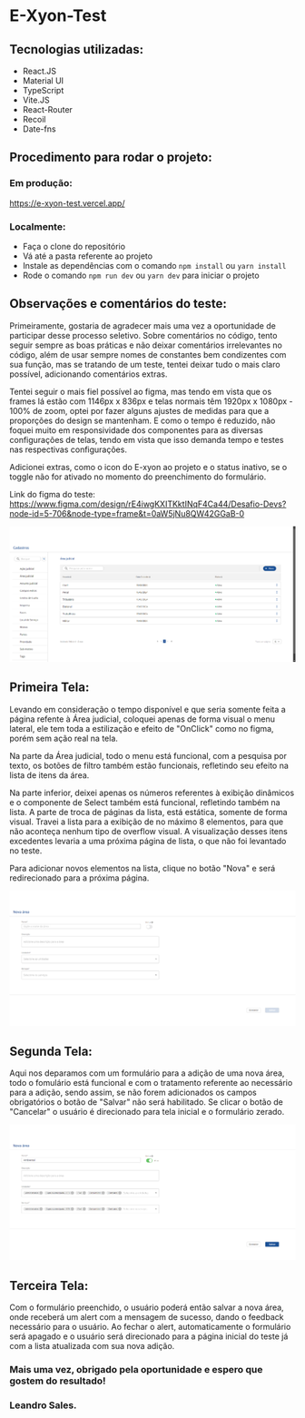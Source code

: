 # E-Xyon-Test
## Tecnologias utilizadas:
* React.JS
* Material UI
* TypeScript
* Vite.JS
* React-Router
* Recoil
* Date-fns

## Procedimento para rodar o projeto:
### Em produção:
https://e-xyon-test.vercel.app/
### Localmente:
* Faça o clone do repositório
* Vá até a pasta referente ao projeto
* Instale as dependências com o comando `npm install` ou `yarn install`
* Rode o comando `npm run dev` ou `yarn dev` para iniciar o projeto

## Observações e comentários do teste:
Primeiramente, gostaria de agradecer mais uma vez a oportunidade de participar desse processo seletivo.
Sobre comentários no código, tento seguir sempre as boas práticas e não deixar comentários irrelevantes no código, além de usar sempre nomes de constantes bem condizentes com sua função, mas se tratando de um teste, tentei deixar tudo o mais claro possível, adicionando comentários extras.

Tentei seguir o mais fiel possível ao figma, mas tendo em vista que os frames lá estão com 1146px x 836px e telas normais têm 1920px x 1080px - 100% de zoom, optei por fazer alguns ajustes de medidas para que a proporções do design se mantenham. E como o tempo é reduzido, não foquei muito em responsividade dos componentes para as diversas configurações de telas, tendo em vista que isso demanda tempo e testes nas respectivas configurações.

Adicionei extras, como o icon do E-xyon ao projeto e o status inativo, se o toggle não for ativado no momento do preenchimento do formulário.

Link do figma do teste: https://www.figma.com/design/rE4iwgKXITKktINqF4Ca44/Desafio-Devs?node-id=5-706&node-type=frame&t=0aW5jNu8QW42GGaB-0

![image](https://github.com/Leandro-Sales1/E-Xyon-Test/blob/main/public/Tela1.png)
## Primeira Tela:
Levando em consideração o tempo disponível e que seria somente feita a página refente à Área judicial, coloquei apenas de forma visual o menu lateral, ele tem toda a estilização e efeito de "OnClick" como no figma, porém sem ação real na tela.

Na parte da Área judicial, todo o menu está funcional, com a pesquisa por texto, os botões de filtro também estão funcionais, refletindo seu efeito na lista de itens da área.

Na parte inferior, deixei apenas os números referentes à exibição dinâmicos e o componente de Select também está funcional, refletindo também na lista. A parte de troca de páginas da lista, está estática, somente de forma visual. Travei a lista para a exibição de no máximo 8 elementos, para que não aconteça nenhum tipo de overflow visual. A visualização desses itens excedentes levaria a uma próxima página de lista, o que não foi levantado no teste.

Para adicionar novos elementos na lista, clique no botão "Nova" e será redirecionado para a próxima página.

![image](https://github.com/Leandro-Sales1/E-Xyon-Test/blob/main/public/Tela2.png)
## Segunda Tela:
Aqui nos deparamos com um formulário para a adição de uma nova área, todo o fomulário está funcional e com o tratamento referente ao necessário para a adição, sendo assim, se não forem adicionados os campos obrigatórios o botão de "Salvar" não será habilitado.
Se clicar o botão de "Cancelar" o usuário é direcionado para tela inicial e o formulário zerado.

![image](https://github.com/Leandro-Sales1/E-Xyon-Test/blob/main/public/Tela3.png)
## Terceira Tela:
Com o formulário preenchido, o usuário poderá então salvar a nova área, onde receberá um alert com a mensagem de sucesso, dando o feedback necessário para o usuário. Ao fechar o alert, automaticamente o formulário será apagado e o usuário será direcionado para a página inicial do teste já com a lista atualizada com sua nova adição. 


### Mais uma vez, obrigado pela oportunidade e espero que gostem do resultado!
### Leandro Sales. 
